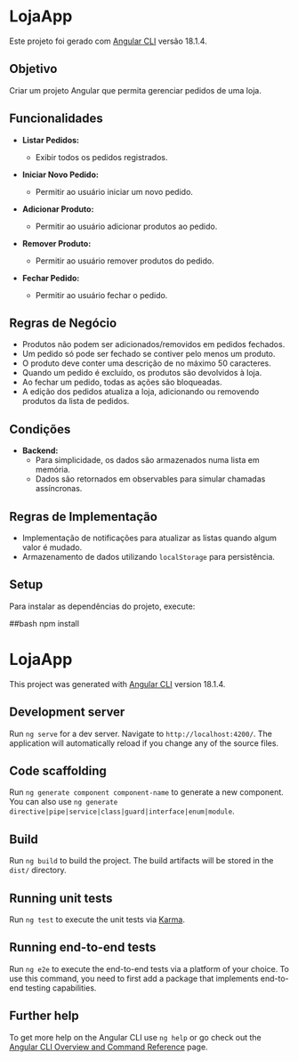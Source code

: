 

# LojaApp

Este projeto foi gerado com [Angular CLI](https://github.com/angular/angular-cli) versão 18.1.4.

## Objetivo

Criar um projeto Angular que permita gerenciar pedidos de uma loja.

## Funcionalidades

- **Listar Pedidos:**
  - Exibir todos os pedidos registrados.

- **Iniciar Novo Pedido:**
  - Permitir ao usuário iniciar um novo pedido.

- **Adicionar Produto:**
  - Permitir ao usuário adicionar produtos ao pedido.

- **Remover Produto:**
  - Permitir ao usuário remover produtos do pedido.

- **Fechar Pedido:**
  - Permitir ao usuário fechar o pedido.

## Regras de Negócio

- Produtos não podem ser adicionados/removidos em pedidos fechados.
- Um pedido só pode ser fechado se contiver pelo menos um produto.
- O produto deve conter uma descrição de no máximo 50 caracteres.
- Quando um pedido é excluído, os produtos são devolvidos à loja.
- Ao fechar um pedido, todas as ações são bloqueadas.
- A edição dos pedidos atualiza a loja, adicionando ou removendo produtos da lista de pedidos.

## Condições

- **Backend:**
  - Para simplicidade, os dados são armazenados numa lista em memória.
  - Dados são retornados em observables para simular chamadas assíncronas.

## Regras de Implementação

- Implementação de notificações para atualizar as listas quando algum valor é mudado.
- Armazenamento de dados utilizando `localStorage` para persistência.

## Setup

Para instalar as dependências do projeto, execute:

##bash
npm install

# LojaApp

This project was generated with [Angular CLI](https://github.com/angular/angular-cli) version 18.1.4.

## Development server

Run `ng serve` for a dev server. Navigate to `http://localhost:4200/`. The application will automatically reload if you change any of the source files.

## Code scaffolding

Run `ng generate component component-name` to generate a new component. You can also use `ng generate directive|pipe|service|class|guard|interface|enum|module`.

## Build

Run `ng build` to build the project. The build artifacts will be stored in the `dist/` directory.

## Running unit tests

Run `ng test` to execute the unit tests via [Karma](https://karma-runner.github.io).

## Running end-to-end tests

Run `ng e2e` to execute the end-to-end tests via a platform of your choice. To use this command, you need to first add a package that implements end-to-end testing capabilities.

## Further help

To get more help on the Angular CLI use `ng help` or go check out the [Angular CLI Overview and Command Reference](https://angular.dev/tools/cli) page.
